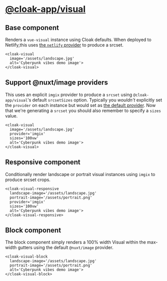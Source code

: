 # [@cloak-app/visual](https://github.com/BKWLD/cloak-visual)

## Base component

Renders a `vue-visual` instance using Cloak defaults.  When deployed to Netlify,this uses [the `netlify` provider](https://image.nuxtjs.org/providers/netlify) to produce a srcset.

<cloak-visual
  image='/assets/landscape.jpg'
  alt='Cyberpunk vibes demo image'>
</cloak-visual>

```vue
<cloak-visual
  image='/assets/landscape.jpg'
  alt='Cyberpunk vibes demo image'>
</cloak-visual>
```

## Support @nuxt/image providers

This uses an explicit `imgix` provider to produce a `srcset` using `@cloak-app/visual`'s default `srcsetSizes` option.  Typically you *wouldn't* explicitly set the `provider` on each instance but would set as [the default provider](https://image.nuxtjs.org/api/options#provider).  Now that we're generating a `srcset` you should also remember to specify a `sizes` value.

<cloak-visual
  image='/assets/landscape.jpg'
  provider='imgix'
  sizes='100vw'
  alt='Cyberpunk vibes demo image'>
</cloak-visual>

```vue
<cloak-visual
  image='/assets/landscape.jpg'
  provider='imgix'
  sizes='100vw'
  alt='Cyberpunk vibes demo image'>
</cloak-visual>
```

## Responsive component

Conditionally render landscape or portrait visual instances using `imgix` to produce srcset crops.

<cloak-visual-responsive
  landscape-image='/assets/landscape.jpg'
  portrait-image='/assets/portrait.png'
  provider='imgix'
  sizes='100vw'
  alt='Cyberpunk vibes demo image'>
</cloak-visual-responsive>

```vue
<cloak-visual-responsive
  landscape-image='/assets/landscape.jpg'
  portrait-image='/assets/portrait.png'
  provider='imgix'
  sizes='100vw'
  alt='Cyberpunk vibes demo image'>
</cloak-visual-responsive>
```

## Block component

The block component simply renders a 100% width Visual within the max-width gutters using the default `@nuxt/image` provider.

<cloak-visual-block
  landscape-image='/assets/landscape.jpg'
  portrait-image='/assets/portrait.png'
  alt='Cyberpunk vibes demo image'>
</cloak-visual-block>

```vue
<cloak-visual-block
  landscape-image='/assets/landscape.jpg'
  portrait-image='/assets/portrait.png'
  alt='Cyberpunk vibes demo image'>
</cloak-visual-block>
```
